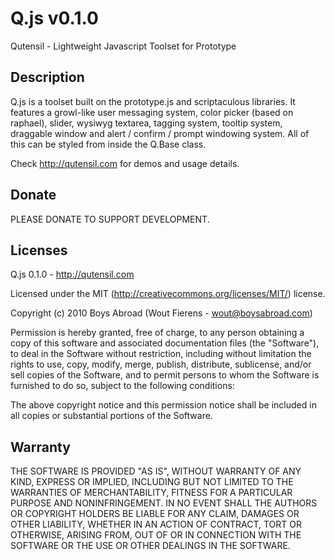 # Q.js v0.1.0

Qutensil - Lightweight Javascript Toolset for Prototype

## Description

Q.js is a toolset built on the prototype.js and scriptaculous libraries.
It features a growl-like user messaging system, color picker (based on raphael),
slider, wysiwyg textarea, tagging system, tooltip system, draggable window and 
alert / confirm / prompt windowing system. All of this can be styled from
inside the Q.Base class.

Check http://qutensil.com for demos and usage details.

## Donate

PLEASE DONATE TO SUPPORT DEVELOPMENT.

## Licenses

Q.js 0.1.0 - http://qutensil.com

Licensed under the MIT (http://creativecommons.org/licenses/MIT/) license.

Copyright (c) 2010 Boys Abroad (Wout Fierens - wout@boysabroad.com)

Permission is hereby granted, free of charge, to any person obtaining a copy
of this software and associated documentation files (the "Software"), to deal
in the Software without restriction, including without limitation the rights
to use, copy, modify, merge, publish, distribute, sublicense, and/or sell
copies of the Software, and to permit persons to whom the Software is
furnished to do so, subject to the following conditions:

The above copyright notice and this permission notice shall be included in
all copies or substantial portions of the Software.

## Warranty

THE SOFTWARE IS PROVIDED "AS IS", WITHOUT WARRANTY OF ANY KIND, EXPRESS OR
IMPLIED, INCLUDING BUT NOT LIMITED TO THE WARRANTIES OF MERCHANTABILITY,
FITNESS FOR A PARTICULAR PURPOSE AND NONINFRINGEMENT. IN NO EVENT SHALL THE
AUTHORS OR COPYRIGHT HOLDERS BE LIABLE FOR ANY CLAIM, DAMAGES OR OTHER
LIABILITY, WHETHER IN AN ACTION OF CONTRACT, TORT OR OTHERWISE, ARISING FROM,
OUT OF OR IN CONNECTION WITH THE SOFTWARE OR THE USE OR OTHER DEALINGS IN
THE SOFTWARE.
